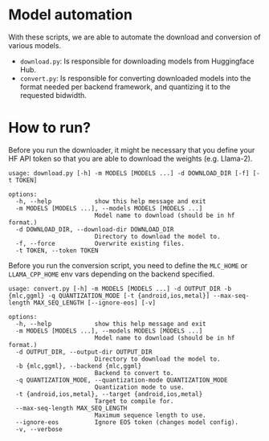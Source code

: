 # Model automation

With these scripts, we are able to automate the download and conversion of various models.

* `download.py`: Is responsible for downloading models from Huggingface Hub.
* `convert.py`: Is responsible for converting downloaded models into the format needed per backend framework, and quantizing it to the requested bidwidth.

# How to run?

Before you run the downloader, it might be necessary that you define your HF API token so that you are able to download the weights (e.g. Llama-2).

```
usage: download.py [-h] -m MODELS [MODELS ...] -d DOWNLOAD_DIR [-f] [-t TOKEN]

options:
  -h, --help            show this help message and exit
  -m MODELS [MODELS ...], --models MODELS [MODELS ...]
                        Model name to download (should be in hf format.)
  -d DOWNLOAD_DIR, --download-dir DOWNLOAD_DIR
                        Directory to download the model to.
  -f, --force           Overwrite existing files.
  -t TOKEN, --token TOKEN
```

Before you run the conversion script, you need to define the `MLC_HOME` or `LLAMA_CPP_HOME` env vars depending on the backend specified.

```
usage: convert.py [-h] -m MODELS [MODELS ...] -d OUTPUT_DIR -b {mlc,ggml} -q QUANTIZATION_MODE [-t {android,ios,metal}] --max-seq-length MAX_SEQ_LENGTH [--ignore-eos] [-v]

options:
  -h, --help            show this help message and exit
  -m MODELS [MODELS ...], --models MODELS [MODELS ...]
                        Model name to download (should be in hf format.)
  -d OUTPUT_DIR, --output-dir OUTPUT_DIR
                        Directory to download the model to.
  -b {mlc,ggml}, --backend {mlc,ggml}
                        Backend to convert to.
  -q QUANTIZATION_MODE, --quantization-mode QUANTIZATION_MODE
                        Quantization mode to use.
  -t {android,ios,metal}, --target {android,ios,metal}
                        Target to compile for.
  --max-seq-length MAX_SEQ_LENGTH
                        Maximum sequence length to use.
  --ignore-eos          Ignore EOS token (changes model config).
  -v, --verbose
```
